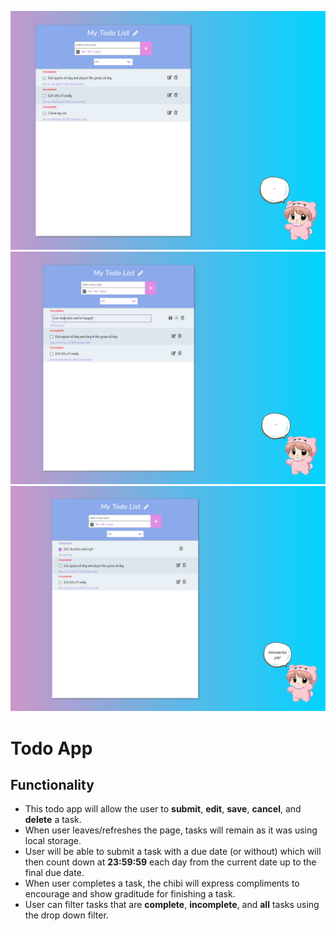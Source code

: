 !["Home page"](https://github.com/huongw/todo-app-2.0/blob/master/docs/home.jpg?raw=true)
!["Edit task"](https://github.com/huongw/todo-app-2.0/blob/master/docs/edit.jpg?raw=true)
!["Complete task"](https://github.com/huongw/todo-app-2.0/blob/master/docs/complete.jpg?raw=true)

# Todo App

## Functionality
- This todo app will allow the user to **submit**, **edit**, **save**, **cancel**, and **delete** a task.
- When user leaves/refreshes the page, tasks will remain as it was using local storage.
- User will be able to submit a task with a due date (or without) which will then count down at **23:59:59** each day from the current date up to the final due date.
- When user completes a task, the chibi will express compliments to encourage and show graditude for finishing a task.
- User can filter tasks that are **complete**, **incomplete**, and **all** tasks using the drop down filter.